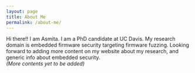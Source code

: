 ```yaml
---
layout: page
title: About Me
permalink: /about-me/
---
```


<!-- This is the base Jekyll theme. You can find out more info about customizing your Jekyll theme, as well as basic Jekyll usage documentation at [jekyllrb.com](https://jekyllrb.com/)

You can find the source code for Minima at GitHub:
[jekyll][jekyll-organization] /
[minima](https://github.com/jekyll/minima)

You can find the source code for Jekyll at GitHub:
[jekyll][jekyll-organization] /
[jekyll](https://github.com/jekyll/jekyll)


[jekyll-organization]: https://github.com/jekyll -->

Hi there!! I am Asmita. I am a PhD candidate at UC Davis. My research domain is embedded firmware security targeting firmware fuzzing. 
Looking forward to adding more content on my website about my research, and generic info about embedded security.<br>
*(More contents yet to be added)* 
